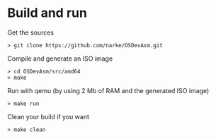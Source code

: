 Build and run
=============

Get the sources

	> git clone https://github.com/narke/OSDevAsm.git

Compile and generate an ISO image

	> cd OSDevAsm/src/amd64
	> make

Run with qemu (by using 2 Mb of RAM and the generated ISO image)

	> make run

Clean your build if you want

	> make clean
